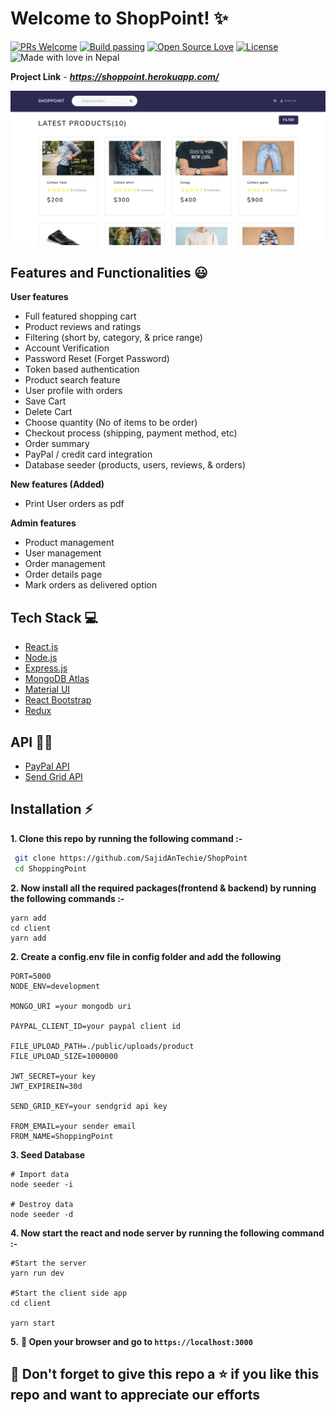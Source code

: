 # Welcome to ShopPoint! ✨

[![PRs Welcome](https://img.shields.io/badge/PRs-welcome-brightgreen.svg?style=flat-square)](https://shoppingpoint.herokuapp.com/)&nbsp;[![Build passing](https://img.shields.io/badge/Build-Passing-brightgreen.svg?style=flat-square)](https://shoppingpoint.herokuapp.com/)&nbsp;[![Open Source Love](https://badges.frapsoft.com/os/v1/open-source.svg?v=102)](https://foodeazy.herokuapp.com/)&nbsp;[![License](https://img.shields.io/badge/license-MIT-brightgreen)](https://shoppingpoint.herokuapp.com/)&nbsp;![Made with love in Nepal](https://madewithlove.now.sh/np?heart=true)

**Project Link** - ***https://shoppoint.herokuapp.com/***

![screenshot](image/home.PNG)

## Features and Functionalities 😃

**User features**

- Full featured shopping cart
- Product reviews and ratings
- Filtering (short by, category, & price range)
- Account Verification
- Password Reset (Forget Password)
- Token based authentication
- Product search feature
- User profile with orders
- Save Cart
- Delete Cart
- Choose quantity (No of items to be order)
- Checkout process (shipping, payment method, etc)
- Order summary
- PayPal / credit card integration
- Database seeder (products, users, reviews, & orders)

**New features (Added)**

- Print User orders as pdf

**Admin features**

- Product management
- User management
- Order management
- Order details page
- Mark orders as delivered option

## Tech Stack 💻

- [React.js](https://reactjs.org/)
- [Node.js](https://nodejs.org/en/)
- [Express.js](https://expressjs.com/)
- [MongoDB Atlas](https://www.mongodb.com/cloud/atlas)
- [Material UI](https://material-ui.com/)
- [React Bootstrap](https://react-bootstrap.github.io/)
- [Redux](https://redux.js.org/)

## API :man_technologist:

- [PayPal API](https://developer.paypal.com/)
- [Send Grid API](https://sendgrid.com/)

## Installation :zap:

**1. Clone this repo by running the following command :-**

```bash
 git clone https://github.com/SajidAnTechie/ShopPoint
 cd ShoppingPoint
```

**2. Now install all the required packages(frontend & backend) by running the following commands :-**

```
yarn add
cd client
yarn add
```

**2. Create a config.env file in config folder and add the following**

```
PORT=5000
NODE_ENV=development

MONGO_URI =your mongodb uri

PAYPAL_CLIENT_ID=your paypal client id

FILE_UPLOAD_PATH=./public/uploads/product
FILE_UPLOAD_SIZE=1000000

JWT_SECRET=your key
JWT_EXPIREIN=30d

SEND_GRID_KEY=your sendgrid api key

FROM_EMAIL=your sender email
FROM_NAME=ShoppingPoint

```

**3. Seed Database**

```
# Import data
node seeder -i

# Destroy data
node seeder -d
```

**4. Now start the react and node server by running the following command :-**

```
#Start the server
yarn run dev

#Start the client side app
cd client

yarn start
```

**5.** **🎉 Open your browser and go to `https://localhost:3000`**

## 🤩 Don't forget to give this repo a ⭐ if you like this repo and want to appreciate our efforts
